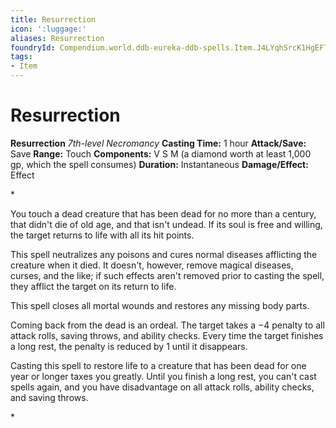```yaml
---
title: Resurrection
icon: ':luggage:'
aliases: Resurrection
foundryId: Compendium.world.ddb-eureka-ddb-spells.Item.J4LYqhSrcK1HgEFT
tags:
- Item
---
```


# Resurrection

**Resurrection**
_7th-level Necromancy_
**Casting Time:** 1 hour
**Attack/Save:** Save
**Range:** Touch
**Components:** V S M (a diamond worth at least 1,000 gp, which the spell consumes)
**Duration:** Instantaneous
**Damage/Effect:** Effect

*<p>You touch a dead creature that has been dead for no more than a century, that didn't die of old age, and that isn't undead. If its soul is free and willing, the target returns to life with all its hit points.

This spell neutralizes any poisons and cures normal diseases afflicting the creature when it died. It doesn't, however, remove magical diseases, curses, and the like; if such effects aren't removed prior to casting the spell, they afflict the target on its return to life.

This spell closes all mortal wounds and restores any missing body parts.

Coming back from the dead is an ordeal. The target takes a −4 penalty to all attack rolls, saving throws, and ability checks. Every time the target finishes a long rest, the penalty is reduced by 1 until it disappears.

Casting this spell to restore life to a creature that has been dead for one year or longer taxes you greatly. Until you finish a long rest, you can't cast spells again, and you have disadvantage on all attack rolls, ability checks, and saving throws.</p>*